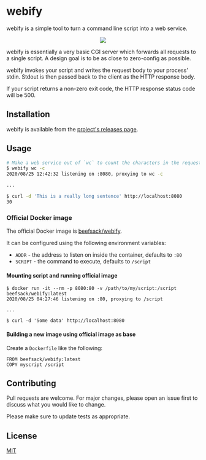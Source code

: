 # webify

webify is a simple tool to turn a command line script into a web service.

<p align="center">
  <img src="https://i.imgur.com/1wL9m5C.gif">
</p>

webify is essentially a very basic CGI server which forwards all requests
to a single script. A design goal is to be as close to zero-config as possible.

webify invokes your script and writes the request body to your process'
stdin. Stdout is then passed back to the client as the HTTP response body.

If your script returns a non-zero exit code, the HTTP response status code will
be 500.

## Installation

webify is available from the [project's releases page](https://github.com/beefsack/webify/releases).

## Usage

```bash
# Make a web service out of `wc` to count the characters in the request body.
$ webify wc -c
2020/08/25 12:42:32 listening on :8080, proxying to wc -c

...

$ curl -d 'This is a really long sentence' http://localhost:8080
30
```

### Official Docker image

The official Docker image is [beefsack/webify](https://hub.docker.com/r/beefsack/webify).

It can be configured using the following environment variables:

* `ADDR` - the address to listen on inside the container, defaults to `:80`
* `SCRIPT` - the command to execute, defaults to `/script`

#### Mounting script and running official image

```
$ docker run -it --rm -p 8080:80 -v /path/to/my/script:/script beefsack/webify:latest
2020/08/25 04:27:46 listening on :80, proxying to /script

...

$ curl -d 'Some data' http://localhost:8080
```

#### Building a new image using official image as base

Create a `Dockerfile` like the following:

```
FROM beefsack/webify:latest
COPY myscript /script
```

## Contributing
Pull requests are welcome. For major changes, please open an issue first to discuss what you would like to change.

Please make sure to update tests as appropriate.

## License
[MIT](https://choosealicense.com/licenses/mit/)
